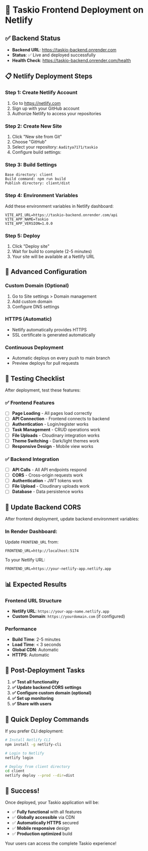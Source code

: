 # 🚀 Taskio Frontend Deployment on Netlify

## ✅ Backend Status
- **Backend URL**: https://taskio-backend.onrender.com
- **Status**: ✅ Live and deployed successfully
- **Health Check**: https://taskio-backend.onrender.com/health

## 📋 Netlify Deployment Steps

### **Step 1: Create Netlify Account**
1. Go to https://netlify.com
2. Sign up with your GitHub account
3. Authorize Netlify to access your repositories

### **Step 2: Create New Site**
1. Click "New site from Git"
2. Choose "GitHub"
3. Select your repository: `Aaditya7171/taskio`
4. Configure build settings:

### **Step 3: Build Settings**
```
Base directory: client
Build command: npm run build
Publish directory: client/dist
```

### **Step 4: Environment Variables**
Add these environment variables in Netlify dashboard:

```env
VITE_API_URL=https://taskio-backend.onrender.com/api
VITE_APP_NAME=Taskio
VITE_APP_VERSION=1.0.0
```

### **Step 5: Deploy**
1. Click "Deploy site"
2. Wait for build to complete (2-5 minutes)
3. Your site will be available at a Netlify URL

## 🔧 Advanced Configuration

### **Custom Domain (Optional)**
1. Go to Site settings > Domain management
2. Add custom domain
3. Configure DNS settings

### **HTTPS (Automatic)**
- Netlify automatically provides HTTPS
- SSL certificate is generated automatically

### **Continuous Deployment**
- Automatic deploys on every push to main branch
- Preview deploys for pull requests

## 🧪 Testing Checklist

After deployment, test these features:

### **✅ Frontend Features**
- [ ] **Page Loading** - All pages load correctly
- [ ] **API Connection** - Frontend connects to backend
- [ ] **Authentication** - Login/register works
- [ ] **Task Management** - CRUD operations work
- [ ] **File Uploads** - Cloudinary integration works
- [ ] **Theme Switching** - Dark/light themes work
- [ ] **Responsive Design** - Mobile view works

### **✅ Backend Integration**
- [ ] **API Calls** - All API endpoints respond
- [ ] **CORS** - Cross-origin requests work
- [ ] **Authentication** - JWT tokens work
- [ ] **File Upload** - Cloudinary uploads work
- [ ] **Database** - Data persistence works

## 🔄 Update Backend CORS

After frontend deployment, update backend environment variables:

### **In Render Dashboard:**
Update `FRONTEND_URL` from:
```
FRONTEND_URL=http://localhost:5174
```

To your Netlify URL:
```
FRONTEND_URL=https://your-netlify-app.netlify.app
```

## 📊 Expected Results

### **Frontend URL Structure**
- **Netlify URL**: `https://your-app-name.netlify.app`
- **Custom Domain**: `https://yourdomain.com` (if configured)

### **Performance**
- **Build Time**: 2-5 minutes
- **Load Time**: < 3 seconds
- **Global CDN**: Automatic
- **HTTPS**: Automatic

## 🎯 Post-Deployment Tasks

1. **✅ Test all functionality**
2. **✅ Update backend CORS settings**
3. **✅ Configure custom domain (optional)**
4. **✅ Set up monitoring**
5. **✅ Share with users**

## 🚀 Quick Deploy Commands

If you prefer CLI deployment:

```bash
# Install Netlify CLI
npm install -g netlify-cli

# Login to Netlify
netlify login

# Deploy from client directory
cd client
netlify deploy --prod --dir=dist
```

## 🎉 Success!

Once deployed, your Taskio application will be:
- ✅ **Fully functional** with all features
- ✅ **Globally accessible** via CDN
- ✅ **Automatically HTTPS** secured
- ✅ **Mobile responsive** design
- ✅ **Production optimized** build

Your users can access the complete Taskio experience!
